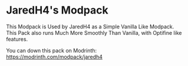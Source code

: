 <h1><strong>JaredH4's Modpack</strong><br></h1>

This Modpack is Used by JaredH4 as a Simple Vanilla Like Modpack.<br>
This Pack also runs Much More Smoothly Than Vanilla, with Optifine like features.<br>

You can down this pack on Modrinth: https://modrinth.com/modpack/jaredh4
